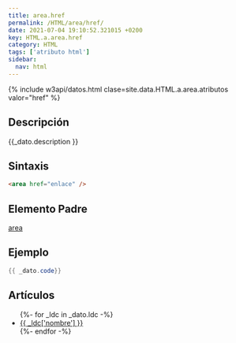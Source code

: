 ```yaml
---
title: area.href
permalink: /HTML/area/href/
date: 2021-07-04 19:10:52.321015 +0200
key: HTML.a.area.href
category: HTML
tags: ['atributo html']
sidebar: 
  nav: html
---
```


{% include w3api/datos.html clase=site.data.HTML.a.area.atributos valor="href" %}

## Descripción
{{_dato.description }}

## Sintaxis
~~~html
<area href="enlace" />
~~~

## Elemento Padre
[area](/HTML/area/)

## Ejemplo
~~~java
{{ _dato.code}}
~~~

## Artículos
<ul>
{%- for _ldc in _dato.ldc -%}
   <li>
       <a href="{{_ldc['url'] }}">{{ _ldc['nombre'] }}</a>
   </li>
{%- endfor -%}
</ul>
